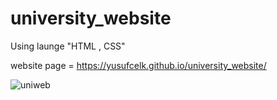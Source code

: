 # university_website

Using launge  "HTML , CSS"

website page = https://yusufcelk.github.io/university_website/

![uniweb](https://user-images.githubusercontent.com/110293977/183270815-e23a703a-5598-4dd6-ad80-558fc50e9988.gif)

